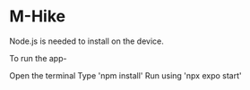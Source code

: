 # M-Hike

Node.js is needed to install on the device.

To run the app-

Open the terminal
Type 'npm install'
Run using 'npx expo start'
